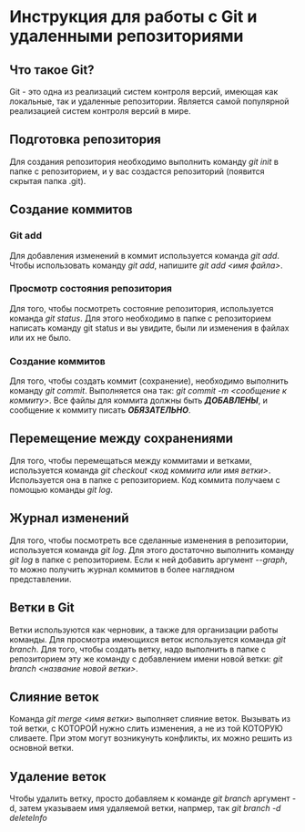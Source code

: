 # Инструкция для работы с Git и удаленными репозиториями

## Что такое Git?

Git - это одна из реализаций систем контроля версий, имеющая как локальные, так и удаленные репозитории. Является самой популярной реализацией систем контроля версий в мире.

## Подготовка репозитория

Для создания репозитория необходимо выполнить команду *git init*  в папке с репозиторием, и у вас создастся репозиторий (появится скрытая папка .git).

## Создание коммитов

### Git add

Для добавления изменений в коммит используется команда *git add*. Чтобы использовать команду *git add*, напишите *git add <имя файла>*.

### Просмотр состояния репозитория

Для того, чтобы посмотреть состояние репозитория, используется команда *git status*. Для этого необходимо в папке с репозиторием написать команду git status и вы увидите, были ли изменения в файлах или их не было.

### Создание коммитов

Для того, чтобы создать коммит (сохранение), необходимо выполнить команду *git commit*. Выполняется она так: *git commit -m <сообщение к коммиту>*. Всe файлы для коммита должны быть ***ДОБАВЛЕНЫ***, и сообщение к коммиту писать ***ОБЯЗАТЕЛЬНО***.

## Перемещение между сохранениями

Для того, чтобы перемещаться между коммитами и ветками, используется команда *git checkout <код коммита или имя ветки>*. Используется она в папке с репозиторием. Код коммита получаем с помощью команды *git log*.

## Журнал изменений

Для того, чтобы посмотреть все сделанные изменения в репозитории, используется команда *git log*. Для этого достаточно выполнить команду *git log* в папке с репозиторием. Если к ней добавить аргумент *--graph*, то можно получить журнал коммитов в более наглядном представлении.

## Ветки в Git

Ветки используются как черновик, а также для организации работы команды. Для просмотра имеющихся веток используется команда *git branch*. Для того, чтобы создать ветку, надо выполнить в папке с репозиторием эту же команду с добавлением имени новой ветки: *git branch <название новой ветки>*.

## Слияние веток

Команда *git merge <имя ветки>* выполняет слияние веток. Вызывать из той ветки, с КОТОРОЙ нужно слить изменения, а не из той КОТОРУЮ сливаете. При этом могут возникунуть конфликты, их можно решить из основной ветки.

## Удаление веток

Чтобы удалить ветку, просто добавляем к команде *git branch* аргумент -d, затем указываем имя удаляемой ветки, напрмер, так *git branch -d deleteInfo*
